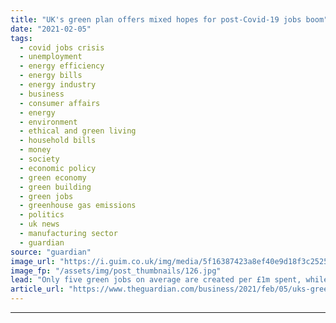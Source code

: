 ```yaml
---
title: "UK's green plan offers mixed hopes for post-Covid-19 jobs boom"
date: "2021-02-05"
tags: 
  - covid jobs crisis
  - unemployment
  - energy efficiency
  - energy bills
  - energy industry
  - business
  - consumer affairs
  - energy
  - environment
  - ethical and green living
  - household bills
  - money
  - society
  - economic policy
  - green economy
  - green building
  - green jobs
  - greenhouse gas emissions
  - politics
  - uk news
  - manufacturing sector
  - guardian
source: "guardian"
image_url: "https://i.guim.co.uk/img/media/5f16387423a8ef40e9d18f3c25259a1cf994fb24/0_0_5000_3000/master/5000.jpg?width=460&quality=85&auto=format&fit=max&s=432b1eee0368c60654824db977785044"
image_fp: "/assets/img/post_thumbnails/126.jpg"
lead: "Only five green jobs on average are created per £1m spent, while most equipment is made abroadBritain’s homes are going green, says Derek Horrocks, who runs a home insulation business in Lancashire that has vacancies for architects, surveyors, admini..."
article_url: "https://www.theguardian.com/business/2021/feb/05/uks-green-plan-offers-mixed-hopes-for-post-covid-jobs-boom"
---
```


---
